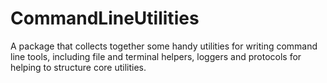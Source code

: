 # CommandLineUtilities

A package that collects together some handy utilities for writing command line tools, including file and terminal helpers, loggers and protocols for helping to structure core utilities.
